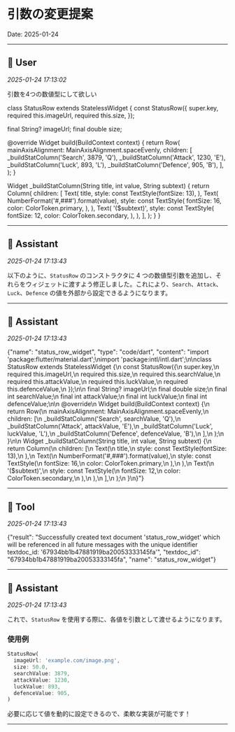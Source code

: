 # 引数の変更提案

Date: 2025-01-24

---

## 👤 User
*2025-01-24 17:13:02*

引数を4つの数値型にして欲しい


class StatusRow extends StatelessWidget {
  const StatusRow({
    super.key,
    required this.imageUrl,
    required this.size,
  });

  final String? imageUrl;
  final double size;

  @override
  Widget build(BuildContext context) {
    return Row(
      mainAxisAlignment: MainAxisAlignment.spaceEvenly,
      children: [
        _buildStatColumn('Search', 3879, 'Q'),
        _buildStatColumn('Attack', 1230, 'E'),
        _buildStatColumn('Luck', 893, 'L'),
        _buildStatColumn('Defence', 905, 'B'),
      ],
    );
  }

  Widget _buildStatColumn(String title, int value, String subtext) {
    return Column(
      children: [
        Text(
          title,
          style: const TextStyle(fontSize: 13),
        ),
        Text(
          NumberFormat('#,###').format(value),
          style: const TextStyle(
            fontSize: 16,
            color: ColorToken.primary,
          ),
        ),
        Text(
          '($subtext)',
          style: const TextStyle(
            fontSize: 12,
            color: ColorToken.secondary,
          ),
        ),
      ],
    );
  }
}

---

## 🤖 Assistant
*2025-01-24 17:13:43*

以下のように、`StatusRow` のコンストラクタに 4 つの数値型引数を追加し、それらをウィジェットに渡すよう修正しました。これにより、`Search`、`Attack`、`Luck`、`Defence` の値を外部から設定できるようになります。

---

## 🤖 Assistant
*2025-01-24 17:13:43*

{"name": "status_row_widget", "type": "code/dart", "content": "import 'package:flutter/material.dart';\nimport 'package:intl/intl.dart';\n\nclass StatusRow extends StatelessWidget {\n  const StatusRow({\n    super.key,\n    required this.imageUrl,\n    required this.size,\n    required this.searchValue,\n    required this.attackValue,\n    required this.luckValue,\n    required this.defenceValue,\n  });\n\n  final String? imageUrl;\n  final double size;\n  final int searchValue;\n  final int attackValue;\n  final int luckValue;\n  final int defenceValue;\n\n  @override\n  Widget build(BuildContext context) {\n    return Row(\n      mainAxisAlignment: MainAxisAlignment.spaceEvenly,\n      children: [\n        _buildStatColumn('Search', searchValue, 'Q'),\n        _buildStatColumn('Attack', attackValue, 'E'),\n        _buildStatColumn('Luck', luckValue, 'L'),\n        _buildStatColumn('Defence', defenceValue, 'B'),\n      ],\n    );\n  }\n\n  Widget _buildStatColumn(String title, int value, String subtext) {\n    return Column(\n      children: [\n        Text(\n          title,\n          style: const TextStyle(fontSize: 13),\n        ),\n        Text(\n          NumberFormat('#,###').format(value),\n          style: const TextStyle(\n            fontSize: 16,\n            color: ColorToken.primary,\n          ),\n        ),\n        Text(\n          '($subtext)',\n          style: const TextStyle(\n            fontSize: 12,\n            color: ColorToken.secondary,\n          ),\n        ),\n      ],\n    );\n  }\n}"}

---

## 🔧 Tool
*2025-01-24 17:13:43*

{"result": "Successfully created text document 'status_row_widget' which will be referenced in all future messages with the unique identifier textdoc_id: '67934bb1b47881919ba20053333145fa'", "textdoc_id": "67934bb1b47881919ba20053333145fa", "name": "status_row_widget"}

---

## 🤖 Assistant
*2025-01-24 17:13:43*

これで、`StatusRow` を使用する際に、各値を引数として渡せるようになります。

### 使用例
```dart
StatusRow(
  imageUrl: 'example.com/image.png',
  size: 50.0,
  searchValue: 3879,
  attackValue: 1230,
  luckValue: 893,
  defenceValue: 905,
)
```

必要に応じて値を動的に設定できるので、柔軟な実装が可能です！

---
